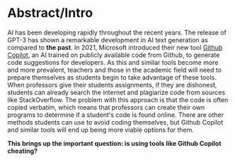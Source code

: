 # Abstract/Intro

AI has been developing rapidly throughout the recent years. The release of GPT-3 has shown a remarkable development in AI text generation as compared to **the past**. In 2021, Microsoft introduced their new tool [Github Copilot](https://github.blog/2021-06-29-introducing-github-copilot-ai-pair-programmer/), an AI trained on publicly available code from Github, to generate code suggestions for developers. As this and similar tools become more and more prevalent, teachers and those in the academic field will need to prepare themselves as students begin to take advantage of these tools. When professors give their students assignments, if they are dishonest, students can already search the internet and plagiarize code from sources like StackOverflow. The problem with this approach is that the code is often copied verbatim, which means that professors can create their own programs to determine if a student's code is found online. There are other methods students can use to avoid coding themselves, but Github Copilot and similar tools will end up being more viable options for them.

**This brings up the important question: is using tools like Github Copilot cheating?** 




